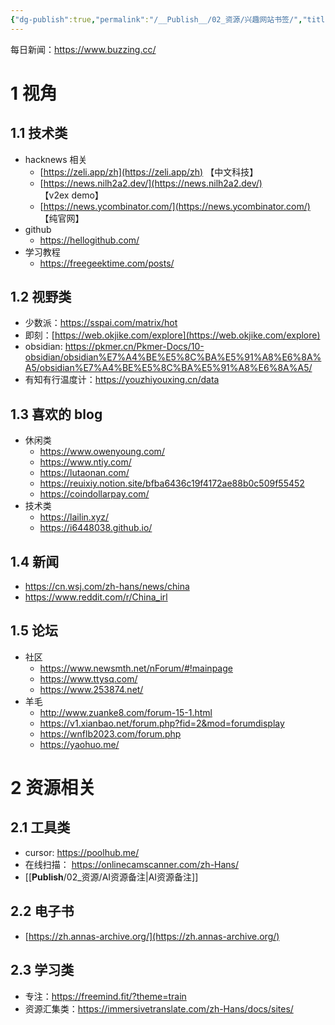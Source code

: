 ```yaml
---
{"dg-publish":true,"permalink":"/__Publish__/02_资源/兴趣网站书签/","title":"兴趣网站书签"}
---
```



每日新闻：<https://www.buzzing.cc/>

# 1 视角

## 1.1 技术类

- hacknews 相关
	- [https://zeli.app/zh](https://zeli.app/zh) 【中文科技】
	- [https://news.nilh2a2.dev/](https://news.nilh2a2.dev/) 【v2ex demo】
	- [https://news.ycombinator.com/](https://news.ycombinator.com/) 【纯官网】
- github
	- <https://hellogithub.com/>
- 学习教程
	- <https://freegeektime.com/posts/>

## 1.2 视野类

- 少数派：<https://sspai.com/matrix/hot>
- 即刻：[https://web.okjike.com/explore](https://web.okjike.com/explore)
- obsidian: <https://pkmer.cn/Pkmer-Docs/10-obsidian/obsidian%E7%A4%BE%E5%8C%BA%E5%91%A8%E6%8A%A5/obsidian%E7%A4%BE%E5%8C%BA%E5%91%A8%E6%8A%A5/>
- 有知有行温度计：<https://youzhiyouxing.cn/data>

## 1.3 喜欢的 blog

- 休闲类
	- <https://www.owenyoung.com/>
	- <https://www.ntiy.com/>
	- <https://lutaonan.com/>
	- <https://reuixiy.notion.site/bfba6436c19f4172ae88b0c509f55452>
	- <https://coindollarpay.com/>
- 技术类
	- <https://lailin.xyz/>
	- <https://i6448038.github.io/>

## 1.4 新闻

- <https://cn.wsj.com/zh-hans/news/china>
- <https://www.reddit.com/r/China_irl>

## 1.5 论坛

- 社区
	- <https://www.newsmth.net/nForum/#!mainpage>
	- <https://www.ttysq.com/>
	- <https://www.253874.net/>
- 羊毛
	- <http://www.zuanke8.com/forum-15-1.html>
	- <https://v1.xianbao.net/forum.php?fid=2&mod=forumdisplay>
	- <https://wnflb2023.com/forum.php>
	- <https://yaohuo.me/>

# 2 资源相关

## 2.1 工具类

- cursor: <https://poolhub.me/>
- 在线扫描： <https://onlinecamscanner.com/zh-Hans/>
- [[__Publish__/02_资源/AI资源备注\|AI资源备注]]

## 2.2 电子书

- [https://zh.annas-archive.org/](https://zh.annas-archive.org/)

## 2.3 学习类

- 专注：<https://freemind.fit/?theme=train>
- 资源汇集类：<https://immersivetranslate.com/zh-Hans/docs/sites/>
